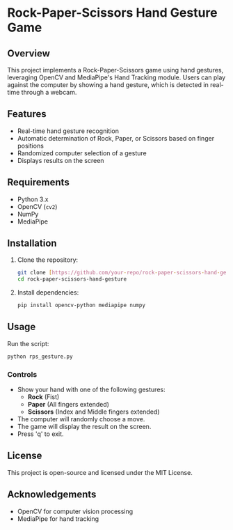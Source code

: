 # Rock-Paper-Scissors Hand Gesture Game

## Overview

This project implements a Rock-Paper-Scissors game using hand gestures, leveraging OpenCV and MediaPipe's Hand Tracking module. Users can play against the computer by showing a hand gesture, which is detected in real-time through a webcam.

## Features

- Real-time hand gesture recognition
- Automatic determination of Rock, Paper, or Scissors based on finger positions
- Randomized computer selection of a gesture
- Displays results on the screen

## Requirements

- Python 3.x
- OpenCV (`cv2`)
- NumPy
- MediaPipe

## Installation

1. Clone the repository:
   ```bash
   git clone [https://github.com/your-repo/rock-paper-scissors-hand-gesture.git](https://github.com/Mesutssmn/Rock_Paper_Scissors.git)
   cd rock-paper-scissors-hand-gesture
   ```
2. Install dependencies:
   ```bash
   pip install opencv-python mediapipe numpy
   ```

## Usage

Run the script:

```bash
python rps_gesture.py
```

### Controls

- Show your hand with one of the following gestures:
  - **Rock** (Fist)
  - **Paper** (All fingers extended)
  - **Scissors** (Index and Middle fingers extended)
- The computer will randomly choose a move.
- The game will display the result on the screen.
- Press 'q' to exit.

## License

This project is open-source and licensed under the MIT License.

## Acknowledgements

- OpenCV for computer vision processing
- MediaPipe for hand tracking

